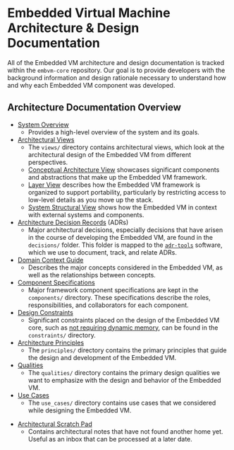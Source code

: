 # Embedded Virtual Machine Architecture & Design Documentation

All of the Embedded VM architecture and design documentation is tracked within the `embvm-core` repository. Our goal is to provide developers with the background information and design rationale necessary to understand how and why each Embedded VM component was developed.

## Architecture Documentation Overview

* [System Overview](system_overview.md)
    - Provides a high-level overview of the system and its goals.
* [Architectural Views](views/)
    - The `views/` directory contains architectural views, which look at the architectural design of the Embedded VM from different perspectives.
    * [Conceptual Architecture View](views/conceptual_architecture/conceptual_view.md) showcases significant components and abstractions that make up the Embedded VM framework.
    * [Layer View](views/layer/layer_view.md) describes how the Embedded VM framework is organized to support portability, particularly by restricting access to low-level details as you move up the stack.
    * [System Structural View](views/system_structural/system_structural_view.md) shows how the Embedded VM in context with external systems and components.
* [Architecture Decision Records](decisions/) (ADRs)
    - Major architectural decisions, especially decisions that have arisen in the course of developing the Embedded VM, are found in the `decisions/` folder. This folder is mapped to the [`adr-tools`](https://embeddedartistry.com/blog/2018/04/05/documenting-architectural-decisions-within-our-repositories/) software, which we use to document, track, and relate ADRs.
* [Domain Context Guide](domain_context.md)
    - Describes the major concepts considered in the Embedded VM, as well as the relationships between concepts.
* [Component Specifications](components/)
    - Major framework component specifications are kept in the `components/` directory. These specifications describe the roles, responsibilities, and collaborators for each component.
* [Design Constraints](constraints/)
    - Significant constraints placed on the design of the Embedded VM core, such as [not requiring dynamic memory](constraints/0001-core_no_dynamic_memory.md), can be found in the `constraints/` directory.
* [Architecture Principles](principles/)
    - The `principles/` directory contains the primary principles that guide the design and development of the Embedded VM.
* [Qualities](qualities/)
    - The `qualities/` directory contains the primary design qualities we want to emphasize with the design and behavior of the Embedded VM.
* [Use Cases](use_cases/)
    - The `use_cases/` directory contains use cases that we considered while designing the Embedded VM.
- [Architectural Scratch Pad](scratchpad.md)
    + Contains architectural notes that have not found another home yet. Useful as an inbox that can be processed at a later date.
